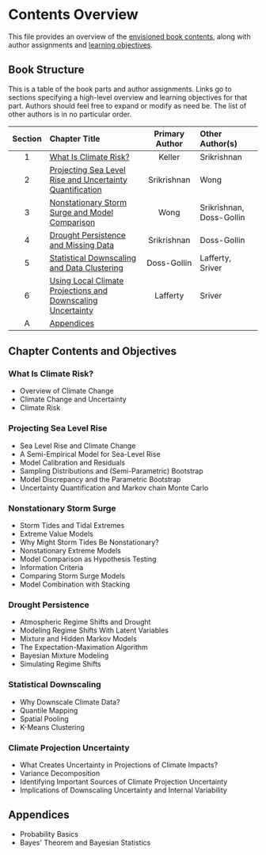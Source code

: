 # Contents Overview

This file provides an overview of the [envisioned book contents](#book-structure), along with author assignments and [learning objectives](#part-contents-and-objectives).

## Book Structure

This is a table of the book parts and author assignments. Links go to sections specifying a high-level overview and learning objectives for that part. Authors should feel free to expand or modify as need be. The list of other authors is in no particular order.


| Section | Chapter Title | Primary Author | Other Author(s) |
|   :--:  |       :--    |      :--:     |       :--     |
| 1 | [What Is Climate Risk?](#what-is-climate-risk)| Keller | Srikrishnan | 
| 2 | [Projecting Sea Level Rise and Uncertainty Quantification](#projecting-sea-level-rise) | Srikrishnan | Wong |
| 3 | [Nonstationary Storm Surge and Model Comparison](#nonstationary-storm-surge) | Wong | Srikrishnan, Doss-Gollin |
| 4 | [Drought Persistence and Missing Data](#drought-persistence) | Srikrishnan | Doss-Gollin |
| 5 | [Statistical Downscaling and Data Clustering](#statistical-downscaling) | Doss-Gollin | Lafferty, Sriver |
| 6 | [Using Local Climate Projections and Downscaling Uncertainty](#climate-projection-uncertainty) | Lafferty | Sriver |
| A | [Appendices](#appendices) | | |

## Chapter Contents and Objectives

### What Is Climate Risk?

- Overview of Climate Change
- Climate Change and Uncertainty
- Climate Risk

### Projecting Sea Level Rise

- Sea Level Rise and Climate Change
- A Semi-Empirical Model for Sea-Level Rise
- Model Calibration and Residuals
- Sampling Distributions and (Semi-Parametric) Bootstrap
- Model Discrepancy and the Parametric Bootstrap
- Uncertainty Quantification and Markov chain Monte Carlo

### Nonstationary Storm Surge

- Storm Tides and Tidal Extremes
- Extreme Value Models
- Why Might Storm Tides Be Nonstationary?
- Nonstationary Extreme Models
- Model Comparison as Hypothesis Testing
- Information Criteria
- Comparing Storm Surge Models
- Model Combination with Stacking

### Drought Persistence

- Atmospheric Regime Shifts and Drought
- Modeling Regime Shifts With Latent Variables
- Mixture and Hidden Markov Models
- The Expectation-Maximation Algorithm
- Bayesian Mixture Modeling
- Simulating Regime Shifts

### Statistical Downscaling

- Why Downscale Climate Data?
- Quantile Mapping
- Spatial Pooling
- K-Means Clustering

### Climate Projection Uncertainty

- What Creates Uncertainty in Projections of Climate Impacts?
- Variance Decomposition
- Identifying Important Sources of Climate Projection Uncertainty
- Implications of Downscaling Uncertainty and Internal Variability

## Appendices

- Probability Basics
- Bayes' Theorem and Bayesian Statistics